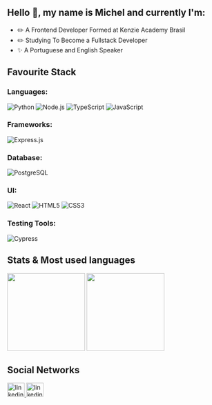 ## Hello 👋, my name is Michel and currently I'm:

- ✏️ A Frontend Developer Formed at Kenzie Academy Brasil
- ✏️ Studying To Become a Fullstack Developer
- ✨ A Portuguese and English Speaker

## Favourite Stack

### Languages: 
![Python](https://img.shields.io/badge/Python-FFD43B?style=for-the-badge&logo=python&logoColor=blue) ![Node.js](https://img.shields.io/badge/Node.js-339933?style=for-the-badge&logo=nodedotjs&logoColor=white) ![TypeScript](https://img.shields.io/badge/typescript-%23007ACC.svg?style=for-the-badge&logo=typescript&logoColor=white) ![JavaScript](https://img.shields.io/badge/JavaScript-323330?style=for-the-badge&logo=javascript&logoColor=F7DF1E)

### Frameworks:
![Express.js](https://img.shields.io/badge/Express.js-000000?style=for-the-badge&logo=express&logoColor=white)

### Database: 
![PostgreSQL](https://img.shields.io/badge/PostgreSQL-316192?style=for-the-badge&logo=postgresql&logoColor=white)

### UI: 
![React](https://img.shields.io/badge/react-%2320232a.svg?style=for-the-badge&logo=react&logoColor=%2361DAFB) ![HTML5](https://img.shields.io/badge/HTML5-E34F26?style=for-the-badge&logo=html5&logoColor=white) ![CSS3](https://img.shields.io/badge/CSS3-1572B6?style=for-the-badge&logo=css3&logoColor=white) 

### Testing Tools: 
![Cypress](https://img.shields.io/badge/Cypress-17202C?style=for-the-badge&logo=cypress&logoColor=white)

## Stats & Most used languages

<div>
  <img height="180em" src="https://github-readme-stats.vercel.app/api?username=michelmnds&show_icons=true&theme=dracula&include_all_commits=true&count_private=true&hide_border=true"/>
  <img height="180em" src="https://github-readme-stats.vercel.app/api/top-langs/?username=michelmnds&layout=compact&langs_count=8&theme=dracula&hide_border=true"/>
</div>

## Social Networks

<div align="left">
  <a href="https://www.linkedin.com/in/michelmnds/" target="_blank">
    <img src="https://raw.githubusercontent.com/maurodesouza/profile-readme-generator/master/src/assets/icons/social/linkedin/default.svg" width="40" height="32" alt="linkedin logo"  />
  </a>
  
  <a href="https://twitter.com/michelmnds" target="_blank">
    <img src="https://raw.githubusercontent.com/maurodesouza/profile-readme-generator/master/src/assets/icons/social/twitter/default.svg" width="40" height="32" alt="linkedin logo"  />
  </a>
</div>
